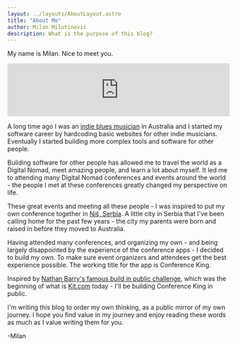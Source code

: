 ```yaml
---
layout: ../layouts/AboutLayout.astro
title: "About Me"
author: Milan Milutinović
description: What is the purpose of this blog?
---
```


My name is Milan. Nice to meet you. 

<iframe style="border: 0; width: 100%; height: 120px;" src="https://bandcamp.com/EmbeddedPlayer/album=191490515/size=large/bgcol=ffffff/linkcol=0687f5/tracklist=false/artwork=small/transparent=true/" seamless><a href="https://thenewsavages.bandcamp.com/album/in-my-time-of-dyin">In My Time of Dyin&#39; by The New Savages</a></iframe>

A long time ago I was an <a href="https://www.youtube.com/watch?v=hv7BS9yV2Rg" target="_blank">indie blues musician</a> in Australia and I started my software career by hardcoding basic websites for other indie musicians. Eventually I started building more complex tools and software for other people.

Building software for other people has allowed me to travel the world as a Digital Nomad, meet amazing people, and learn a lot about myself. It led me to attending many Digital Nomad conferences and events around the world - the people I met at these conferences greatly changed my perspective on life. 

These great events and meeting all these people - I was inspired to put my own conference together in <a href="https://www.nisnomadweek.com/" target="_blank">Niš, Serbia</a>. A little city in Serbia that I've been calling home for the past few years - the city my parents were born and raised in before they moved to Australia.

Having attended many conferences, and organizing my own - and being largely disappointed by the experience of the conference apps - I decided to build my own. To make sure event organizers and attendees get the best experience possible. The working title for the app is Conference King.

Inspired by <a href="https://nathanbarry.com/starting-web-app-challenge/" target="_blank">Nathan Barry's famous build in public challenge</a>, which was the beginning of what is <a href="https://kit.com/" target="_blank">Kit.com</a> today - I'll be building Conference King in public.

I'm writing this blog to order my own thinking, as a public mirror of my own journey. I hope you find value in my journey and enjoy reading these words as much as I value writing them for you.

-Milan